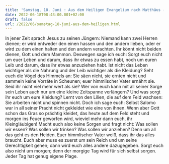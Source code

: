 ```yaml
---
title: 'Samstag, 18. Juni : Aus dem Heiligen Evangelium nach Matthäus - Mt 6,24-34.'
date: 2022-06-18T08:43:00.001+02:00
draft: false
url: /2022/06/samstag-18-juni-aus-dem-heiligen.html
---
```


In jener Zeit sprach Jesus zu seinen Jüngern: Niemand kann zwei Herren dienen; er wird entweder den einen hassen und den andern lieben, oder er wird zu dem einen halten und den andern verachten. Ihr könnt nicht beiden dienen, Gott und dem Mammon. Deswegen sage ich euch: Sorgt euch nicht um euer Leben und darum, dass ihr etwas zu essen habt, noch um euren Leib und darum, dass ihr etwas anzuziehen habt. Ist nicht das Leben wichtiger als die Nahrung und der Leib wichtiger als die Kleidung? Seht euch die Vögel des Himmels an: Sie säen nicht, sie ernten nicht und sammeln keine Vorräte in Scheunen; euer himmlischer Vater ernährt sie. Seid ihr nicht viel mehr wert als sie? Wer von euch kann mit all seiner Sorge sein Leben auch nur um eine kleine Zeitspanne verlängern? Und was sorgt ihr euch um eure Kleidung? Lernt von den Lilien, die auf dem Feld wachsen: Sie arbeiten nicht und spinnen nicht. Doch ich sage euch: Selbst Salomo war in all seiner Pracht nicht gekleidet wie eine von ihnen. Wenn aber Gott schon das Gras so prächtig kleidet, das heute auf dem Feld steht und morgen ins Feuer geworfen wird, wieviel mehr dann euch, ihr Kleingläubigen! Macht euch also keine Sorgen und fragt nicht: Was sollen wir essen? Was sollen wir trinken? Was sollen wir anziehen? Denn um all das geht es den Heiden. Euer himmlischer Vater weiß, dass ihr das alles braucht. Euch aber muss es zuerst um sein Reich und um seine Gerechtigkeit gehen; dann wird euch alles andere dazugegeben. Sorgt euch also nicht um morgen; denn der morgige Tag wird für sich selbst sorgen. Jeder Tag hat genug eigene Plage.